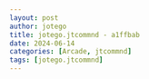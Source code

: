 ```yaml
---
layout: post
author: jotego
title: jotego.jtcommnd - a1ffbab
date: 2024-06-14
categories: [Arcade, jtcommnd]
tags: [jotego.jtcommnd]
---
```


